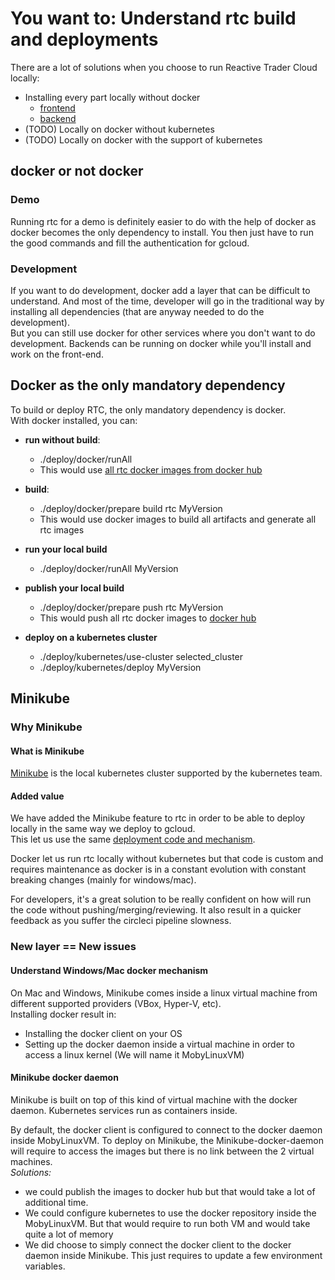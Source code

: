# You want to: Understand rtc build and deployments

There are a lot of solutions when you choose to run Reactive Trader Cloud locally:
- Installing every part locally without docker
  - [frontend](https://github.com/AdaptiveConsulting/ReactiveTraderCloud/blob/master/docs/client.md)
  - [backend](https://github.com/AdaptiveConsulting/ReactiveTraderCloud/blob/master/docs/server.md)
- (TODO) Locally on docker without kubernetes
- (TODO) Locally on docker with the support of kubernetes

## docker or not docker
### Demo
Running rtc for a demo is definitely easier to do with the help of docker as docker becomes the only dependency to install. You then just have to run the good commands and fill the authentication for gcloud.  

### Development
If you want to do development, docker add a layer that can be difficult to understand. And most of the time, developer will go in the traditional way by installing all dependencies (that are anyway needed to do the development).  
But you can still use docker for other services where you don't want to do development. Backends can be running on docker while you'll install and work on the front-end.

## Docker as the only mandatory dependency
To build or deploy RTC, the only mandatory dependency is docker.  
With docker installed, you can:
- **run without build**:
    - ./deploy/docker/runAll
    - This would use [all rtc docker images from docker hub](https://hub.docker.com/u/reactivetrader/dashboard/)

- **build**:
    - ./deploy/docker/prepare build rtc MyVersion
    - This would use docker images to build all artifacts and generate all rtc images

- **run your local build**
    - ./deploy/docker/runAll MyVersion

- **publish your local build**
    - ./deploy/docker/prepare push rtc MyVersion
    - This would push all rtc docker images to [docker hub](https://hub.docker.com/u/reactivetrader/dashboard/)

- **deploy on a kubernetes cluster**
    - ./deploy/kubernetes/use-cluster selected_cluster
    - ./deploy/kubernetes/deploy MyVersion

## Minikube
### Why Minikube
#### What is Minikube
[Minikube](https://github.com/kubernetes/Minikube) is the local kubernetes cluster supported by the kubernetes team.  

#### Added value
We have added the Minikube feature to rtc in order to be able to deploy locally in the same way we deploy to gcloud.  
This let us use the same [deployment code and mechanism](https://github.com/AdaptiveConsulting/ReactiveTraderCloud/blob/master/docs/deployment/rtc-deployment.md).  

Docker let us run rtc locally without kubernetes but that code is custom and requires maintenance as docker is in a constant evolution with constant breaking changes (mainly for windows/mac).

For developers, it's a great solution to be really confident on how will run the code without pushing/merging/reviewing. It also result in a quicker feedback as you suffer the circleci pipeline slowness.

### New layer == New issues
#### Understand Windows/Mac docker mechanism
On Mac and Windows, Minikube comes inside a linux virtual machine from different supported providers (VBox, Hyper-V, etc).  
Installing docker result in:
- Installing the docker client on your OS
- Setting up the docker daemon inside a virtual machine in order to access a linux kernel (We will name it MobyLinuxVM)

#### Minikube docker daemon
Minikube is built on top of this kind of virtual machine with the docker daemon. Kubernetes services run as containers inside.

By default, the docker client is configured to connect to the docker daemon inside MobyLinuxVM. To deploy on Minikube, the Minikube-docker-daemon will require to access the images but there is no link between the 2 virtual machines.  
*Solutions:*
- we could publish the images to docker hub but that would take a lot of additional time.
- We could configure kubernetes to use the docker repository inside the MobyLinuxVM. But that would require to run both VM and would take quite a lot of memory
- We did choose to simply connect the docker client to the docker daemon inside Minikube. This just requires to update a few environment variables.
